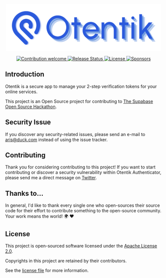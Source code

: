 <p align="center"><img src="./banner.svg" width="500" height="150" alt="Project Logo"></p>
<p align="center">
    <a href="https://github.com/riipandi/otentik-authenticator-desktop/pulse">
        <img src="https://img.shields.io/badge/Contributions-welcome-blue.svg?style=flat-square" alt="Contribution welcome">
    </a>
    <a href="https://github.com/riipandi/otentik-authenticator-desktop/releases/tag/latest">
        <img src="https://github.com/riipandi/otentik-authenticator-desktop/actions/workflows/release.yml/badge.svg?branch=main" alt="Release Status">
    </a>
    <a href="https://choosealicense.com/licenses/apache-2.0">
        <img src="https://img.shields.io/github/license/riipandi/otentik-authenticator-desktop?style=flat-square" alt="License">
    </a>
    <a href="https://github.com/sponsors/riipandi">
        <img src="https://img.shields.io/static/v1?color=26B643&label=Sponsor&message=%E2%9D%A4&logo=GitHub&style=flat-square" alt="Sponsors">
    </a>
</p>

## Introduction

Otentik is a secure app to manage your 2-step verification tokens for your online services.

This project is an Open Source project for contributing to [The Supabase Open Source Hackathon](https://supabase.com/blog/launch-week-5-hackathon).

## Security Issue

If you discover any security-related issues, please send an e-mail to [aris@duck.com](mailto:aris@duck.com)
instead of using the issue tracker.

## Contributing

Thank you for considering contributing to this project! If you want to start contributing or discover a security
vulnerability within Otentik Authenticator, please send me a direct message on [Twitter](https://s.id/dmaris).

## Thanks to...

In general, I'd like to thank every single one who open-sources their source code for their effort to contribute
something to the open-source community. Your work means the world! 🌍 ❤️

## License

This project is open-sourced software licensed under the [Apache License 2.0][choosealicense].

Copyrights in this project are retained by their contributors.

See the [license file](./LICENSE) for more information.

[choosealicense]: https://choosealicense.com/licenses/apache-2.0/

